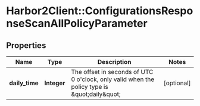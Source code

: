 # Harbor2Client::ConfigurationsResponseScanAllPolicyParameter

## Properties
Name | Type | Description | Notes
------------ | ------------- | ------------- | -------------
**daily_time** | **Integer** | The offset in seconds of UTC 0 o&#39;clock, only valid when the policy type is \&quot;daily\&quot; | [optional] 


